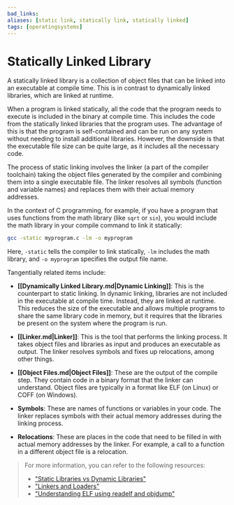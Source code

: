 ```yaml
---
bad_links:
aliases: [static link, statically link, statically linked]
tags: [operatingsystems]
---
```


# Statically Linked Library

A statically linked library is a collection of object files that can be linked into an executable at compile time. This is in contrast to dynamically linked libraries, which are linked at runtime.

When a program is linked statically, all the code that the program needs to execute is included in the binary at compile time. This includes the code from the statically linked libraries that the program uses. The advantage of this is that the program is self-contained and can be run on any system without needing to install additional libraries. However, the downside is that the executable file size can be quite large, as it includes all the necessary code.

The process of static linking involves the linker (a part of the compiler toolchain) taking the object files generated by the compiler and combining them into a single executable file. The linker resolves all symbols (function and variable names) and replaces them with their actual memory addresses.

In the context of C programming, for example, if you have a program that uses functions from the math library (like `sqrt` or `sin`), you would include the math library in your compile command to link it statically:

```bash
gcc -static myprogram.c -lm -o myprogram
```

Here, `-static` tells the compiler to link statically, `-lm` includes the math library, and `-o myprogram` specifies the output file name.

Tangentially related items include:

- **[[Dynamically Linked Library.md|Dynamic Linking]]**: This is the counterpart to static linking. In dynamic linking, libraries are not included in the executable at compile time. Instead, they are linked at runtime. This reduces the size of the executable and allows multiple programs to share the same library code in memory, but it requires that the libraries be present on the system where the program is run.

- **[[Linker.md|Linker]]**: This is the tool that performs the linking process. It takes object files and libraries as input and produces an executable as output. The linker resolves symbols and fixes up relocations, among other things.

- **[[Object Files.md|Object Files]]**: These are the output of the compile step. They contain code in a binary format that the linker can understand. Object files are typically in a format like ELF (on Linux) or COFF (on Windows).

- **Symbols**: These are names of functions or variables in your code. The linker replaces symbols with their actual memory addresses during the linking process.

- **Relocations**: These are places in the code that need to be filled in with actual memory addresses by the linker. For example, a call to a function in a different object file is a relocation.

> For more information, you can refer to the following resources:
> - ["Static Libraries vs Dynamic Libraries"](https://www.google.com/search?q=Static+Libraries+vs+Dynamic+Libraries)
> - ["Linkers and Loaders"](https://www.google.com/search?q=Linkers+and+Loaders)
> - ["Understanding ELF using readelf and objdump"](https://www.google.com/search?q=Understanding+ELF+using+readelf+and+objdump)